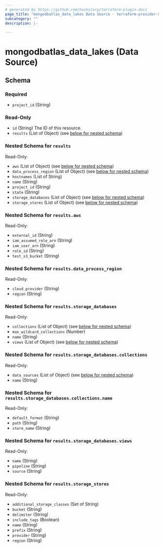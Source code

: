 ```yaml
---
# generated by https://github.com/hashicorp/terraform-plugin-docs
page_title: "mongodbatlas_data_lakes Data Source - terraform-provider-mongodbatlas"
subcategory: ""
description: |-
  
---
```


# mongodbatlas_data_lakes (Data Source)





<!-- schema generated by tfplugindocs -->
## Schema

### Required

- `project_id` (String)

### Read-Only

- `id` (String) The ID of this resource.
- `results` (List of Object) (see [below for nested schema](#nestedatt--results))

<a id="nestedatt--results"></a>
### Nested Schema for `results`

Read-Only:

- `aws` (List of Object) (see [below for nested schema](#nestedobjatt--results--aws))
- `data_process_region` (List of Object) (see [below for nested schema](#nestedobjatt--results--data_process_region))
- `hostnames` (List of String)
- `name` (String)
- `project_id` (String)
- `state` (String)
- `storage_databases` (List of Object) (see [below for nested schema](#nestedobjatt--results--storage_databases))
- `storage_stores` (List of Object) (see [below for nested schema](#nestedobjatt--results--storage_stores))

<a id="nestedobjatt--results--aws"></a>
### Nested Schema for `results.aws`

Read-Only:

- `external_id` (String)
- `iam_assumed_role_arn` (String)
- `iam_user_arn` (String)
- `role_id` (String)
- `test_s3_bucket` (String)


<a id="nestedobjatt--results--data_process_region"></a>
### Nested Schema for `results.data_process_region`

Read-Only:

- `cloud_provider` (String)
- `region` (String)


<a id="nestedobjatt--results--storage_databases"></a>
### Nested Schema for `results.storage_databases`

Read-Only:

- `collections` (List of Object) (see [below for nested schema](#nestedobjatt--results--storage_databases--collections))
- `max_wildcard_collections` (Number)
- `name` (String)
- `views` (List of Object) (see [below for nested schema](#nestedobjatt--results--storage_databases--views))

<a id="nestedobjatt--results--storage_databases--collections"></a>
### Nested Schema for `results.storage_databases.collections`

Read-Only:

- `data_sources` (List of Object) (see [below for nested schema](#nestedobjatt--results--storage_databases--collections--data_sources))
- `name` (String)

<a id="nestedobjatt--results--storage_databases--collections--data_sources"></a>
### Nested Schema for `results.storage_databases.collections.name`

Read-Only:

- `default_format` (String)
- `path` (String)
- `store_name` (String)



<a id="nestedobjatt--results--storage_databases--views"></a>
### Nested Schema for `results.storage_databases.views`

Read-Only:

- `name` (String)
- `pipeline` (String)
- `source` (String)



<a id="nestedobjatt--results--storage_stores"></a>
### Nested Schema for `results.storage_stores`

Read-Only:

- `additional_storage_classes` (Set of String)
- `bucket` (String)
- `delimiter` (String)
- `include_tags` (Boolean)
- `name` (String)
- `prefix` (String)
- `provider` (String)
- `region` (String)
